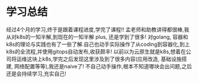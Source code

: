 # 学习总结

经过4个月的学习,终于是跟着课程进度,学完了课程!!
孟老师和助教讲得都很棒,我从对k8s的一知半解,到现在的一知半解 plus, 还是学到了很多! 对golang, 容器和k8s的理论与实践也有了一些了解.自己也动手实际操作了从coding到容器化,到上k8s的全流程,并使用gitops自动发布,收获颇丰!
以前以为云原生就是k8s,想着在公司将运维这块上k8s,学完之后发现这里涉及到了很多内容(应用改造, 基础设施搭建, 网络配置等等),我还是naive了!
不自己动手操作,根本不知道哪块会出问题,之后还是会持续学习,充实自己!
